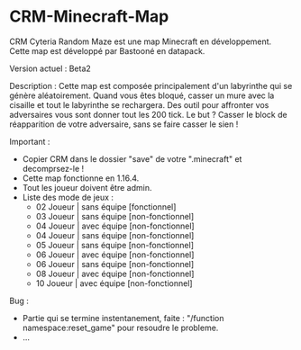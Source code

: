 # CRM-Minecraft-Map
CRM Cyteria Random Maze est une map Minecraft en développement. Cette map est développé par Bastooné en datapack.

Version actuel : Beta2

Description : Cette map est composée principalement d'un labyrinthe qui se génère aléatoirement. Quand vous êtes bloqué, casser un mure avec la cisaille et tout le labyrinthe se rechargera. Des outil pour affronter vos adversaires vous sont donner tout les 200 tick. Le but ? Casser le block de réapparition de votre adversaire, sans se faire casser le sien !

Important :
* Copier CRM dans le dossier "save" de votre ".minecraft" et decomprsez-le !
* Cette map fonctionne en 1.16.4.
* Tout les joueur doivent être admin.
* Liste des mode de jeux :
  - 02 Joueur | sans équipe [fonctionnel]
  - 03 Joueur | sans équipe [non-fonctionnel]
  - 04 Joueur | avec équipe [non-fonctionnel]
  - 04 Joueur | sans équipe [non-fonctionnel]
  - 05 Joueur | sans équipe [non-fonctionnel]
  - 06 Joueur | avec équipe [non-fonctionnel]
  - 06 Joueur | sans équipe [non-fonctionnel]
  - 08 Joueur | avec équipe [non-fonctionnel]
  - 10 Joueur | avec équipe [non-fonctionnel]
  
Bug :
* Partie qui se termine instentanement, faite : "/function namespace:reset_game" pour resoudre le probleme.
* ...
